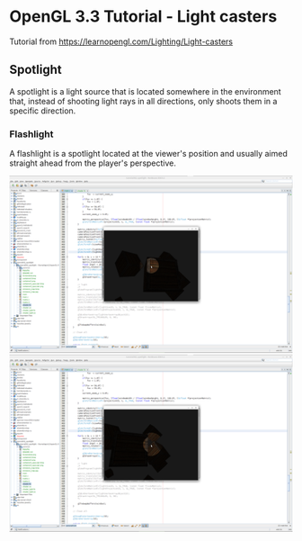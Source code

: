 # OpenGL 3.3 Tutorial - Light casters

Tutorial from https://learnopengl.com/Lighting/Light-casters

## Spotlight

A spotlight is a light source that is located somewhere in the environment that, instead of shooting light rays in all directions, only shoots them in a specific direction.

### Flashlight

A flashlight is a spotlight located at the viewer's position and usually aimed straight ahead from the player's perspective. 

![alt text](https://github.com/tapin13/openGL-3-3-examples/blob/master/tutorialXI2_spotlight/Screenshot.png)
![alt text](https://github.com/tapin13/openGL-3-3-examples/blob/master/tutorialXI2_spotlight/Screenshot1.png)
